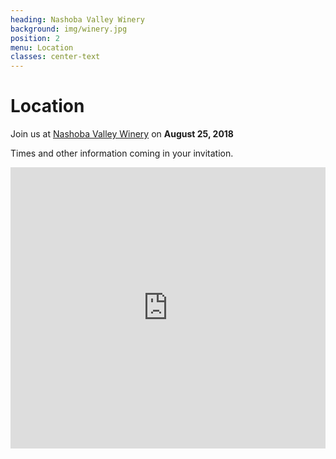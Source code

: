 ```yaml
---
heading: Nashoba Valley Winery
background: img/winery.jpg
position: 2
menu: Location
classes: center-text
---
```


# Location

Join us at [Nashoba Valley Winery](https://nashobawinery.com/) on __August 25, 2018__

Times and other information coming in your invitation.

<p><iframe height="450" frameborder="0" style="border:0; width: 100%;" src="https://www.google.com/maps/embed/v1/place?q=place_id:ChIJLTJ6pY7y44kRQy3ZOZLud5Y&key=AIzaSyAzfHzyi7djwhqBvYQlcwEwTVa-Amyl1oc" allowfullscreen></iframe></p>
